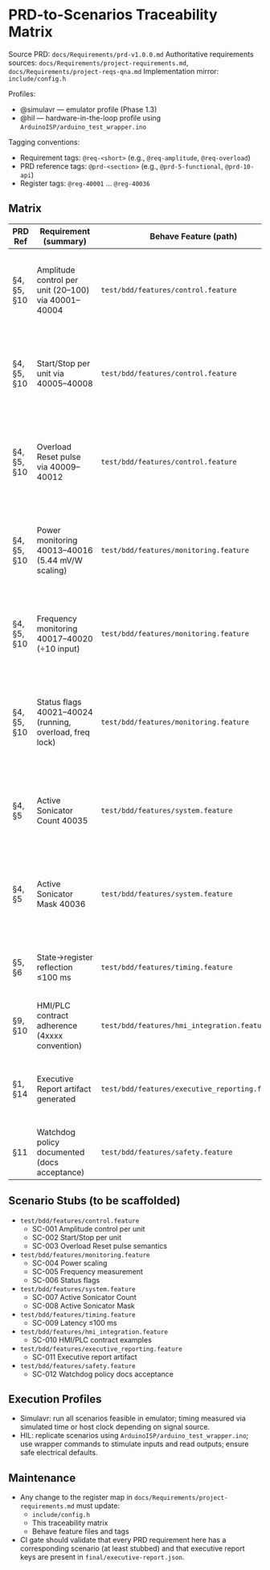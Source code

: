 # PRD-to-Scenarios Traceability Matrix

Source PRD: `docs/Requirements/prd-v1.0.0.md`
Authoritative requirements sources: `docs/Requirements/project-requirements.md`, `docs/Requirements/project-reqs-qna.md`
Implementation mirror: `include/config.h`

Profiles:
- @simulavr — emulator profile (Phase 1.3)
- @hil — hardware-in-the-loop profile using `ArduinoISP/arduino_test_wrapper.ino`

Tagging conventions:
- Requirement tags: `@req-<short>` (e.g., `@req-amplitude`, `@req-overload`)
- PRD reference tags: `@prd-<section>` (e.g., `@prd-5-functional`, `@prd-10-api`)
- Register tags: `@reg-40001` … `@reg-40036`

## Matrix

| PRD Ref | Requirement (summary) | Behave Feature (path) | Scenario ID | Tags | Profiles | Acceptance / Data Notes | Exec Report Key |
|---|---|---|---|---|---|---|---|
| §4, §5, §10 | Amplitude control per unit (20–100) via 40001–40004 | `test/bdd/features/control.feature` | SC-001 | @req-amplitude @prd-5-functional @prd-10-api @reg-40001-40004 | @simulavr @hil | Write setpoints, verify reflected and clamped; update ≤100 ms | control.amplitude |
| §4, §5, §10 | Start/Stop per unit via 40005–40008 | `test/bdd/features/control.feature` | SC-002 | @req-startstop @prd-5-functional @prd-10-api @reg-40005-40008 | @simulavr @hil | Toggle start/stop, verify status flags and timing | control.start_stop |
| §4, §5, §10 | Overload Reset pulse via 40009–40012 | `test/bdd/features/control.feature` | SC-003 | @req-overload-reset @prd-5-functional @prd-10-api @reg-40009-40012 | @simulavr @hil | Write 1 then auto-clear; electrical pulse observed in HIL | control.overload_reset |
| §4, §5, §10 | Power monitoring 40013–40016 (5.44 mV/W scaling) | `test/bdd/features/monitoring.feature` | SC-004 | @req-power @prd-5-functional @prd-10-api @reg-40013-40016 | @simulavr @hil | Inject power signal; check scaling and units | monitoring.power |
| §4, §5, §10 | Frequency monitoring 40017–40020 (÷10 input) | `test/bdd/features/monitoring.feature` | SC-005 | @req-frequency @prd-5-functional @prd-10-api @reg-40017-40020 | @simulavr @hil | Inject frequency; verify computed Hz | monitoring.frequency |
| §4, §5, §10 | Status flags 40021–40024 (running, overload, freq lock) | `test/bdd/features/monitoring.feature` | SC-006 | @req-status-flags @prd-5-functional @prd-10-api @reg-40021-40024 | @simulavr @hil | Stimulate inputs; ensure correct bits | monitoring.status_flags |
| §4, §5 | Active Sonicator Count 40035 | `test/bdd/features/system.feature` | SC-007 | @req-active-count @prd-5-functional @prd-10-api @reg-40035 | @simulavr @hil | Vary active units; verify count | system.active_count |
| §4, §5 | Active Sonicator Mask 40036 | `test/bdd/features/system.feature` | SC-008 | @req-active-mask @prd-5-functional @prd-10-api @reg-40036 | @simulavr @hil | Verify bitmask across transitions | system.active_mask |
| §5, §6 | State→register reflection ≤100 ms | `test/bdd/features/timing.feature` | SC-009 | @req-latency @prd-5-functional @prd-6-nfr | @simulavr @hil | Measure latency for representative signals and writes | nfr.latency_100ms |
| §9, §10 | HMI/PLC contract adherence (4xxxx convention) | `test/bdd/features/hmi_integration.feature` | SC-010 | @req-hmi @prd-9-ui @prd-10-api | @simulavr @hil | Addressing conventions and example flows | integration.hmi_contract |
| §1, §14 | Executive Report artifact generated | `test/bdd/features/executive_reporting.feature` | SC-011 | @req-exec-report @prd-1-summary @prd-14-release | @simulavr | CI produces `final/executive-report.json` that validates | reporting.exec_artifact |
| §11 | Watchdog policy documented (docs acceptance) | `test/bdd/features/safety.feature` | SC-012 | @req-watchdog-docs @prd-11-security | n/a | Validate presence and content in docs (no firmware change) | safety.watchdog_policy |

## Scenario Stubs (to be scaffolded)

- `test/bdd/features/control.feature`
  - SC-001 Amplitude control per unit
  - SC-002 Start/Stop per unit
  - SC-003 Overload Reset pulse semantics
- `test/bdd/features/monitoring.feature`
  - SC-004 Power scaling
  - SC-005 Frequency measurement
  - SC-006 Status flags
- `test/bdd/features/system.feature`
  - SC-007 Active Sonicator Count
  - SC-008 Active Sonicator Mask
- `test/bdd/features/timing.feature`
  - SC-009 Latency ≤100 ms
- `test/bdd/features/hmi_integration.feature`
  - SC-010 HMI/PLC contract examples
- `test/bdd/features/executive_reporting.feature`
  - SC-011 Executive report artifact
- `test/bdd/features/safety.feature`
  - SC-012 Watchdog policy docs acceptance

## Execution Profiles

- Simulavr: run all scenarios feasible in emulator; timing measured via simulated time or host clock depending on signal source.
- HIL: replicate scenarios using `ArduinoISP/arduino_test_wrapper.ino`; use wrapper commands to stimulate inputs and read outputs; ensure safe electrical defaults.

## Maintenance

- Any change to the register map in `docs/Requirements/project-requirements.md` must update:
  - `include/config.h`
  - This traceability matrix
  - Behave feature files and tags
- CI gate should validate that every PRD requirement here has a corresponding scenario (at least stubbed) and that executive report keys are present in `final/executive-report.json`.
